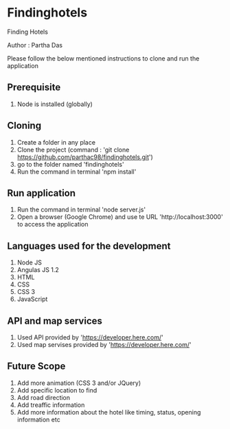 # Findinghotels
Finding Hotels

Author : Partha Das

Please follow the below mentioned instructions to clone and run the application

Prerequisite
----------------
1. Node is installed (globally)

Cloning
----------------
1. Create a folder in any place
2. Clone the project (command : 'git clone https://github.com/parthac98/findinghotels.git')
3. go to the folder named 'findinghotels'
4. Run the command in terminal 'npm install'

Run application
----------------
1. Run the command in terminal 'node server.js'
2. Open a browser (Google Chrome) and use te URL 'http://localhost:3000' to access the application

Languages used for the development
----------------
1. Node JS
2. Angulas JS 1.2
3. HTML
4. CSS
5. CSS 3
5. JavaScript

API and map services
----------------
1. Used API provided by 'https://developer.here.com/'
2. Used map servises provided by 'https://developer.here.com/'

Future Scope
----------------
1. Add more animation (CSS 3 and/or JQuery)
2. Add specific location to find
3. Add road direction
4. Add treaffic information
5. Add more information about the hotel like timing, status, opening information etc

